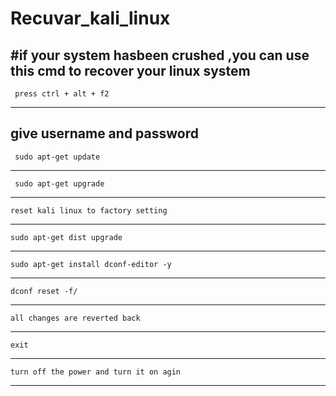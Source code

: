 # Recuvar_kali_linux
#if your system hasbeen crushed ,you can use this cmd to recover your linux system
----------------------------------------------------------------------------------


     press ctrl + alt + f2
-----------------------

give username and password
--------------------------------
     sudo apt-get update
--------------------------------
     sudo apt-get upgrade
--------------------------------
    reset kali linux to factory setting
--------------------------------

    sudo apt-get dist upgrade
--------------------------------

    sudo apt-get install dconf-editor -y

--------------------------------
    dconf reset -f/
--------------------------------

    all changes are reverted back
--------------------------------

    exit
--------------------------------

    turn off the power and turn it on agin
--------------------------------


